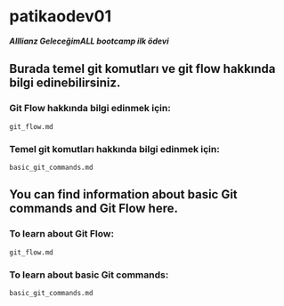 # patikaodev01

***Alllianz GeleceğimALL bootcamp ilk ödevi***
## Burada temel git komutları ve git flow hakkında bilgi edinebilirsiniz.

### Git Flow hakkında bilgi edinmek için:
`git_flow.md`
### Temel git komutları hakkında bilgi edinmek için:
`basic_git_commands.md`

## You can find information about basic Git commands and Git Flow here.
### To learn about Git Flow:
`git_flow.md`
### To learn about basic Git commands:
`basic_git_commands.md`
